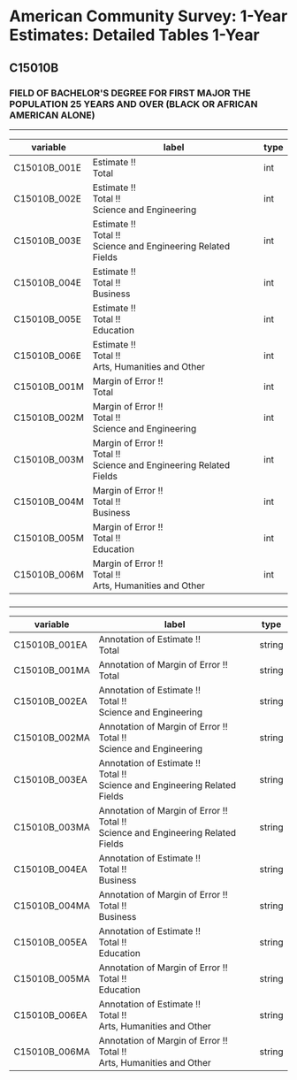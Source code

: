 # American Community Survey: 1-Year Estimates: Detailed Tables 1-Year

## C15010B

### FIELD OF BACHELOR'S DEGREE FOR FIRST MAJOR THE POPULATION 25 YEARS AND OVER (BLACK OR AFRICAN AMERICAN ALONE)

___

| variable | label | type |
| ----- | ----- | ----- |
| C15010B_001E | Estimate !!<br>Total | int |
| C15010B_002E | Estimate !!<br>Total !!<br>Science and Engineering | int |
| C15010B_003E | Estimate !!<br>Total !!<br>Science and Engineering Related Fields | int |
| C15010B_004E | Estimate !!<br>Total !!<br>Business | int |
| C15010B_005E | Estimate !!<br>Total !!<br>Education | int |
| C15010B_006E | Estimate !!<br>Total !!<br>Arts, Humanities and Other | int |
| C15010B_001M | Margin of Error !!<br>Total | int |
| C15010B_002M | Margin of Error !!<br>Total !!<br>Science and Engineering | int |
| C15010B_003M | Margin of Error !!<br>Total !!<br>Science and Engineering Related Fields | int |
| C15010B_004M | Margin of Error !!<br>Total !!<br>Business | int |
| C15010B_005M | Margin of Error !!<br>Total !!<br>Education | int |
| C15010B_006M | Margin of Error !!<br>Total !!<br>Arts, Humanities and Other | int |
### 

___

| variable | label | type |
| ----- | ----- | ----- |
| C15010B_001EA | Annotation of Estimate !!<br>Total | string |
| C15010B_001MA | Annotation of Margin of Error !!<br>Total | string |
| C15010B_002EA | Annotation of Estimate !!<br>Total !!<br>Science and Engineering | string |
| C15010B_002MA | Annotation of Margin of Error !!<br>Total !!<br>Science and Engineering | string |
| C15010B_003EA | Annotation of Estimate !!<br>Total !!<br>Science and Engineering Related Fields | string |
| C15010B_003MA | Annotation of Margin of Error !!<br>Total !!<br>Science and Engineering Related Fields | string |
| C15010B_004EA | Annotation of Estimate !!<br>Total !!<br>Business | string |
| C15010B_004MA | Annotation of Margin of Error !!<br>Total !!<br>Business | string |
| C15010B_005EA | Annotation of Estimate !!<br>Total !!<br>Education | string |
| C15010B_005MA | Annotation of Margin of Error !!<br>Total !!<br>Education | string |
| C15010B_006EA | Annotation of Estimate !!<br>Total !!<br>Arts, Humanities and Other | string |
| C15010B_006MA | Annotation of Margin of Error !!<br>Total !!<br>Arts, Humanities and Other | string |

